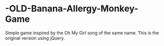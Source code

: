 # -OLD-Banana-Allergy-Monkey-Game
Simple game inspired by the Oh My Girl song of the same name.
This is the original version using jQuery.
